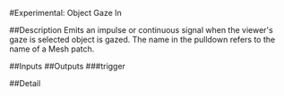 #Experimental: Object Gaze In

##Description
Emits an impulse or continuous signal when the viewer's gaze is selected object is gazed. The name in the pulldown refers to the name of a Mesh patch.

##Inputs
##Outputs
###trigger


##Detail

